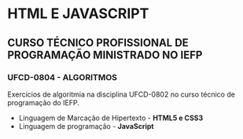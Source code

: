 # HTML E JAVASCRIPT

## CURSO TÉCNICO PROFISSIONAL  DE PROGRAMAÇÃO MINISTRADO NO IEFP

### UFCD-0804 - ALGORITMOS

Exercícios de algoritmia na disciplina UFCD-0802 no curso técnico de programação do IEFP.

* Linguagem de Marcação de Hipertexto - **HTML5 e CSS3**
* Linguagem de programação - **JavaScript**




